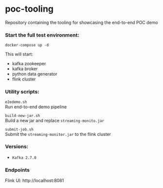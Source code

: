 # poc-tooling

Repository containing the tooling for showcasing the end-to-end POC demo

### Start the full test environment:
`docker-compose up -d`

This will start:
- kafka zookeeper
- kafka broker
- python data generator
- flink cluster

### Utility scripts:

`e2edemo.sh` <br> Run end-to-end demo pipeline

`build-new-jar.sh` <br> Build a new jar and replace `streaming-monito.jar`

`submit-job.sh` <br> Submit the `streaming-monitor.jar` to the flink cluster 
### Versions:

- `Kafka 2.7.0`



### Endpoints

Flink UI: http://localhost:8081